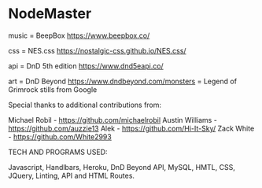 # NodeMaster

music = BeepBox https://www.beepbox.co/

css = NES.css https://nostalgic-css.github.io/NES.css/

api = DnD 5th edition https://www.dnd5eapi.co/

art = DnD Beyond https://www.dndbeyond.com/monsters
    = Legend of Grimrock stills from Google
    
Special thanks to additional contributions from:

Michael Robil - https://github.com/michaelrobil
Austin Williams - https://github.com/auzzie13
Alek - https://github.com/Hi-It-Sky/
Zack White - https://github.com/White2993

TECH AND PROGRAMS USED:

Javascript, Handlbars, Heroku, DnD Beyond API, MySQL, HMTL, CSS, JQuery, Linting, API and HTML Routes.
